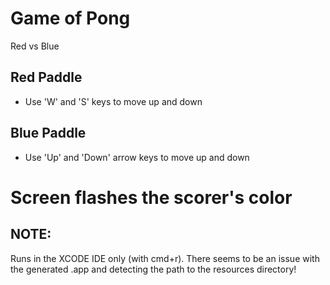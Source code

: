 # Game of Pong

Red vs Blue


## Red Paddle
- Use 'W' and 'S' keys to move up and down

## Blue Paddle
- Use 'Up' and 'Down' arrow keys to move up and down

# Screen flashes the scorer's color

## NOTE:
Runs in the XCODE IDE only (with cmd+r). There seems to be an issue with the generated .app and detecting the path to the resources directory!

